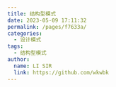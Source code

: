 ```yaml
---
title: 结构型模式
date: 2023-05-09 17:11:32
permalink: /pages/f7633a/
categories:
  - 设计模式
tags:
  - 结构型模式
author: 
  name: LI SIR
  link: https://github.com/wkwbk
---
```

